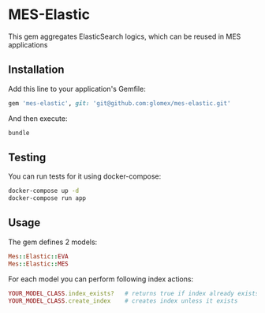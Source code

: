 # MES-Elastic

This gem aggregates ElasticSearch logics, which can be reused in MES applications

## Installation

Add this line to your application's Gemfile:

```ruby
gem 'mes-elastic', git: 'git@github.com:glomex/mes-elastic.git'
```

And then execute:

```bash
bundle
```

## Testing

You can run tests for it using docker-compose:

```bash
docker-compose up -d
docker-compose run app
```

## Usage

The gem defines 2 models:

```ruby
Mes::Elastic::EVA
Mes::Elastic::MES
```

For each model you can perform following index actions:

```ruby
YOUR_MODEL_CLASS.index_exists?   # returns true if index already exists
YOUR_MODEL_CLASS.create_index    # creates index unless it exists
```
